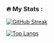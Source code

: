 ### :fire: My Stats :

[![GitHub Streak](https://github-readme-streak-stats.herokuapp.com?user=MaryannGitonga&theme=dark)](https://git.io/streak-stats)

[![Top Langs](https://github-readme-stats.vercel.app/api/top-langs/?username=MaryannGitonga&layout=compact&theme=vision-friendly-dark)](https://github.com/anuraghazra/github-readme-stats)

<!--
### Hi there 👋

**MaryannGitonga/MaryannGitonga** is a ✨ _special_ ✨ repository because its `README.md` (this file) appears on your GitHub profile.

Here are some ideas to get you started:

- 🔭 I’m currently working on ...
- 🌱 I’m currently learning ...
- 👯 I’m looking to collaborate on ...
- 🤔 I’m looking for help with ...
- 💬 Ask me about ...
- 📫 How to reach me: ...
- 😄 Pronouns: ...
- ⚡ Fun fact: ...
-->
